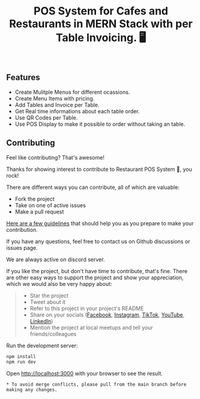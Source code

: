 <h1 align="center">POS System for Cafes and Restaurants in MERN Stack with per Table Invoicing. 🖥️</h1>
<br>

## Features

- Create Mulitple Menus for different ocassions.
- Create Menu Items with pricing.
- Add Tables and Invoice per Table.
- Get Real time informations about each table order.
- Use QR Codes per Table.
- Use POS Display to make it possible to order without taking an table.

## Contributing
Feel like contributing? That's awesome!

Thanks for showing interest to contribute to Restaurant POS System 💖, you rock!

There are different ways you can contribute, all of which are valuable:
- Fork the project
- Take on one of active issues
- Make a pull request

[Here are a few guidelines](CONTRIBUTING.md) that should help you as you prepare to make your contribution.

If you have any questions, feel free to contact us on Github discussions or issues page.

We are always active on discord server.

If you like the project, but don't have time to contribute, that's fine. There are other easy ways to support the project and show your appreciation, which we would also be very happy about:
> - Star the project
> - Tweet about it
> - Refer to this project in your project's README
> - Share on your socials ([Facebook](https://www.facebook.com/profile.php?id=100088394168553), [Instagram](https://www.instagram.com/evilbeesdev/), [TikTok](https://www.tiktok.com/@evilbeesdev), [YouTube](https://www.youtube.com/@evilbees), [LinkedIn](https://www.linkedin.com/company/evil-bees/))
> - Mention the project at local meetups and tell your friends/colleagues

Run the development server:

```bash
npm install
npm run dev
```

Open [http://localhost:3000](http://localhost:3000) with your browser to see the result.

```
* To avoid merge conflicts, please pull from the main branch before making any changes.
```
